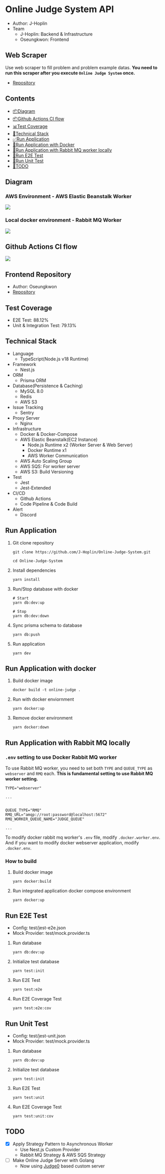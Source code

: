 # Online Judge System API

- Author: J-Hoplin
- Team
  - J-Hoplin: Backend & Infrastructure
  - Oseungkwon: Frontend

## Web Scraper

Use web scraper to fill problem and problem example datas. **You need to run this scraper after you execute `Online Judge System` once.**

- [Repository](https://github.com/J-Hoplin/Online-Judge-Scraper)

## Contents

- [📦Diagram](#diagram)
- [📦Github Actions CI flow](#github-actions-ci-flow)
- [📊Test Coverage](#test-coverage)
- [🧰Technical Stack](#technical-stack)
- [✅Run Application](#run-application)
- [🐳Run Application with Docker](#run-application-with-docker)
- [🐰Run Application with Rabbit MQ worker locally](#run-application-with-rabbit-mq-locally)
- [📄Run E2E Test](#run-e2e-test)
- [📄Run Unit Test](#run-unit-test)
- [📝TODO](#todo)

## Diagram

### AWS Environment - AWS Elastic Beanstalk Worker

![](img/aws-env.png)

### Local docker environment - Rabbit MQ Worker

![](img/rmq-env.png)

## Github Actions CI flow

![](img/github-action-flow.png)

## Frontend Repository

- Author: Oseungkwon
- [Repository](https://github.com/OseungKwon/Online-Judge-System-Web)

## Test Coverage

- E2E Test: 88.12%
- Unit & Integration Test: 79.13%

## Technical Stack

- Language
  - TypeScript(Node.js v18 Runtime)
- Framework
  - Nest.js
- ORM
  - Prisma ORM
- Database(Persistence & Caching)
  - MySQL 8.0
  - Redis
  - AWS S3
- Issue Tracking
  - Sentry
- Proxy Server
  - Nginx
- Infrastructure
  - Docker & Docker-Compose
  - AWS Elastic Beanstalk(EC2 Instance)
    - Node.js Runtime x2 (Worker Server & Web Server)
    - Docker Runtime x1
    - AWS Worker Communication
  - AWS Auto Scaling Group
  - AWS SQS: For worker server
  - AWS S3: Build Versioning
- Test
  - Jest
  - Jest-Extended
- CI/CD
  - Github Actions
  - Code Pipeline & Code Build
- Alert
  - Discord

## Run Application

1. Git clone repository

   ```
   git clone https://github.com/J-Hoplin/Online-Judge-System.git

   cd Online-Judge-System
   ```

2. Install dependencies

   ```
   yarn install
   ```

3. Run/Stop database with docker

   ```
   # Start
   yarn db:dev:up
   ```

   ```
   # Stop
   yarn db:dev:down
   ```

4. Sync prisma schema to database

   ```
   yarn db:push
   ```

5. Run application

   ```
   yarn dev
   ```

## Run Application with docker

1. Build docker image

   ```
   docker build -t online-judge .
   ```

2. Run with docker enviornment

   ```
   yarn docker:up
   ```

3. Remove docker environment

   ```
   yarn docker:down
   ```

## Run Application with Rabbit MQ locally

### `.env` setting to use Docker Rabbit MQ worker

To use Rabbit MQ worker, you need to set both `TYPE` and `QUEUE_TYPE` as `webserver` and `RMQ` each. **This is fundamental setting to use Rabbit MQ worker setting.**

```
TYPE="webserver"

...


QUEUE_TYPE="RMQ"
RMQ_URL="amqp://root:password@localhost:5672"
RMQ_WORKER_QUEUE_NAME="JUDGE_QUEUE"

...

```

To modify docker rabbit mq worker's `.env` file, modify `.docker.worker.env`. And if you want to modify docker webserver application, modify `.docker.env`.

### How to build

1. Build docker image

   ```
   yarn docker:build
   ```

2. Run integrated application docker compose environment

   ```
   yarn docker:up
   ```

## Run E2E Test

- Config: test/jest-e2e.json
- Mock Provider: test/mock.provider.ts

1. Run database

   ```
   yarn db:dev:up
   ```

2. Initialize test database

   ```
   yarn test:init
   ```

3. Run E2E Test

   ```
   yarn test:e2e
   ```

4. Run E2E Coverage Test

   ```
   yarn test:e2e:cov
   ```

## Run Unit Test

- Config: test/jest-unit.json
- Mock Provider: test/mock.provider.ts

1. Run database

   ```
   yarn db:dev:up
   ```

2. Initialize test database

   ```
   yarn test:init
   ```

3. Run E2E Test

   ```
   yarn test:unit
   ```

4. Run E2E Coverage Test

   ```
   yarn test:unit:cov
   ```

## TODO

- [x] Apply Strategy Pattern to Asynchronous Worker
  - Use Nest.js Custom Provider
  - Rabbit MQ Strategy & AWS SQS Strategy
- [ ] Make Online Judge Server with Golang
  - Now using [Judge0](https://judge0.com) based custom server
